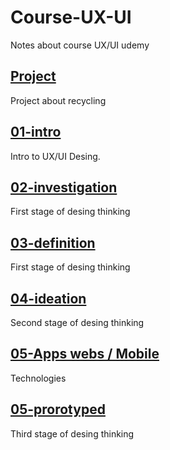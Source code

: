 # Course-UX-UI
Notes about course UX/UI udemy

## [Project](https://github.com/isaacdepool/Course-UX-UI/tree/main/Project)
Project about recycling

## [01-intro](https://github.com/isaacdepool/Course-UX-UI/tree/main/01-Intro)
Intro to UX/UI Desing.

## [02-investigation](https://github.com/isaacdepool/Course-UX-UI/tree/main/02-%20investigation)
First stage of desing thinking

## [03-definition](https://github.com/isaacdepool/Course-UX-UI/tree/main/03-definition)
First stage of desing thinking

## [04-ideation](https://github.com/isaacdepool/Course-UX-UI/tree/main/04-ideation)
Second stage of desing thinking 

## [05-Apps webs / Mobile ](https://github.com/isaacdepool/Course-UX-UI/tree/main/05-apps)
Technologies

## [05-prorotyped]([https://github.com/isaacdepool/Course-UX-UI/tree/main/05-apps](https://github.com/isaacdepool/Course-UX-UI/tree/main/06-Prototipado))
Third stage of desing thinking 
